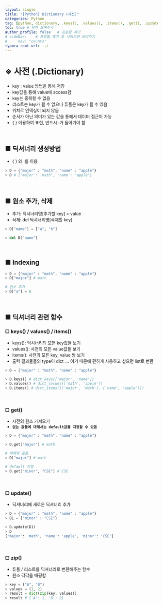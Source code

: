 ```yaml
---
layout: single
title: "[Python] Dictionary (사전)"
categories: Python
tag: [python, dictionary, .keys(), .values(), .items(), .get(), .update(), zip()]
toc: true # 목차 보여주기
author_profile: false   # 프로필 제거
# sidebar:    # 프로필 제거 후 사이드바 보여주기
#     nav: "counts"
typora-root-url: ../
---
```


# ※ 사전 (.Dictionary)
- key : value 방법을 통해 저장
- key값을 통해 value에 access함
- key는 중복될 수 없음
- 리스트는 key가 될 수 없으나 튜플은 key가 될 수 있음
- 위치로 인덱싱이 되지 않음
- 순서가 아닌 의미가 있는 값을 통해서 데이터 접근이 가능
- { } 이용하여 표현, 반드시 :가 들어가야 함

<br>

## ■ 딕셔너리 생성방법
- { } 와 :를 이용

```py
> D = {"major" : "math", "name" : "apple"}
> D # {'major': 'math', 'name': 'apple'}
```

<br>

## ■ 원소 추가, 삭제
- 추가: 딕셔너리명[추가할 key] = value
- 삭제: del 딕셔너리명[삭제할 key]

```py
> D["name"] = ["a", "b"]

> del D["name"]
```

<br>

## ■ Indexing

```py
> D = {"major" : "math", "name" : "apple"}
> D["major"] # math

# 원소 추가
> D["a"] = 6
```

<br>

## ■ 딕셔너리 관련 함수
### □ keys() / values() / items()
- keys(): 딕셔너리의 모든 key값들 보기
- values(): 사전의 모든 value값들 보기
- items(): 사전의 모든 key, value 쌍 보기
- 출력 결과물들의 type이 dict_... 이기 때문에 편하게 사용하고 싶으면 list로 변환

```py
> D = {"major" : "math", "name" : "apple"}

> D.keys() # dict_keys(['major', 'name'])
> D.values() # dict_values(['math', 'apple'])
> D.items() # dict_items([('major', 'math'), ('name', 'apple')])
```

<br>

### □ get()
- 사전의 원소 가져오기
- **`없는 값들에 대해서는 default값을 지정할 수 있음`**

```py
> D = {"major" : "math", "name" : "apple"}

> D.get("major") # math

# 아래와 같음
> D["major"] # math

# default 지정
> D.get("minor", "CSE") # CSE
```

<br>

### □ update()
- 딕셔너리에 새로운 딕셔너리 추가

```py
> D = {"major" : "math", "name" : "apple"}
> D1 = {"minor" : "CSE"}

> D.update(D1)
> D
{'major': 'math', 'name': 'apple', 'minor': 'CSE'}
```

<br>

### □ zip()
- 튜플 / 리스트를 딕셔너리로 변환해주는 함수
- 원소 각각을 매핑함

```py
> key = ("A", "B")
> values = (1, 2)
> result = dict(zip(key, values))
> result # {'A': 1, 'B': 2}
```